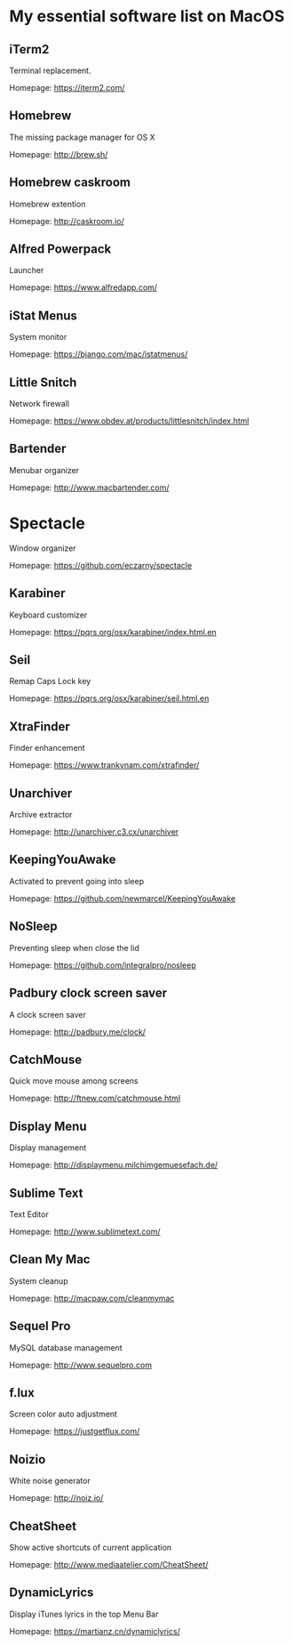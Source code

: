 # My essential software list on MacOS

## iTerm2

Terminal replacement.

Homepage: https://iterm2.com/

## Homebrew

The missing package manager for OS X

Homepage: http://brew.sh/

## Homebrew caskroom

Homebrew extention

Homepage: http://caskroom.io/

## Alfred Powerpack

Launcher

Homepage: https://www.alfredapp.com/

## iStat Menus

System monitor

Homepage: https://bjango.com/mac/istatmenus/

## Little Snitch

Network firewall

Homepage: https://www.obdev.at/products/littlesnitch/index.html

## Bartender

Menubar organizer

Homepage: http://www.macbartender.com/

# Spectacle

Window organizer

Homepage: https://github.com/eczarny/spectacle

## Karabiner

Keyboard customizer

Homepage: https://pqrs.org/osx/karabiner/index.html.en

## Seil

Remap Caps Lock key

Homepage: https://pqrs.org/osx/karabiner/seil.html.en

## XtraFinder

Finder enhancement

Homepage: https://www.trankynam.com/xtrafinder/

## Unarchiver

Archive extractor

Homepage: http://unarchiver.c3.cx/unarchiver

## KeepingYouAwake

Activated to prevent going into sleep

Homepage: https://github.com/newmarcel/KeepingYouAwake

## NoSleep

Preventing sleep when close the lid

Homepage: https://github.com/integralpro/nosleep

## Padbury clock screen saver

A clock screen saver

Homepage: http://padbury.me/clock/

## CatchMouse

Quick move mouse among screens

Homepage: http://ftnew.com/catchmouse.html

## Display Menu

Display management

Homepage: http://displaymenu.milchimgemuesefach.de/

## Sublime Text

Text Editor

Homepage: http://www.sublimetext.com/

## Clean My Mac

System cleanup

Homepage: http://macpaw.com/cleanmymac

## Sequel Pro

MySQL database management

Homepage: http://www.sequelpro.com

## f.lux

Screen color auto adjustment

Homepage: https://justgetflux.com/

## Noizio

White noise generator

Homepage: http://noiz.io/

## CheatSheet

Show active shortcuts of current application

Homepage: http://www.mediaatelier.com/CheatSheet/

## DynamicLyrics

Display iTunes lyrics in the top Menu Bar

Homepage: https://martianz.cn/dynamiclyrics/
